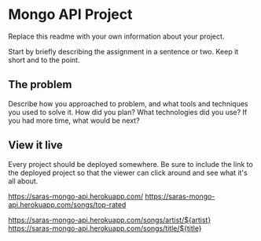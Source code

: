 # Mongo API Project

Replace this readme with your own information about your project. 

Start by briefly describing the assignment in a sentence or two. Keep it short and to the point.

## The problem

Describe how you approached to problem, and what tools and techniques you used to solve it. How did you plan? What technologies did you use? If you had more time, what would be next?

## View it live

Every project should be deployed somewhere. Be sure to include the link to the deployed project so that the viewer can click around and see what it's all about.

https://saras-mongo-api.herokuapp.com/
https://saras-mongo-api.herokuapp.com/songs/top-rated

https://saras-mongo-api.herokuapp.com/songs/artist/${artist}
https://saras-mongo-api.herokuapp.com/songs/title/${title}